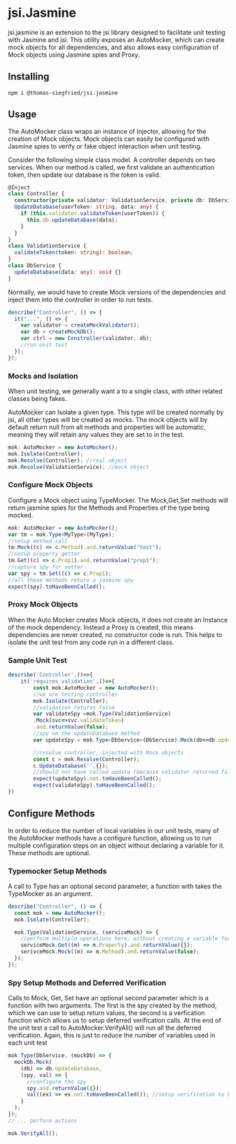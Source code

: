 # jsi.Jasmine

jsi.jasmine is an extension to the jsi library designed to facilitate unit testing with Jasmine and jsi. This utility exposes an AutoMocker, which can create mock objects for all dependencies, and also allows easy configuration of Mock objects using Jasmine spies and Proxy.

## Installing

```shell
npm i @thomas-siegfried/jsi.jasmine
```

## Usage

The AutoMocker class wraps an instance of Injector, allowing for the creation of Mock objects. Mock objects can easily be configured with Jasmine spies to verify or fake object interaction when unit testing.

Consider the following simple class model. A controller depends on two services. When our method is called, we first validate an authentication token, then update our database is the token is valid.

```typescript
@Inject
class Controller {
  constructor(private validator: ValidationService, private db: DbService) {}
  UpdateDatabase(userToken: string, data: any) {
    if (this.validator.validateToken(userToken)) {
      this.db.updateDatabase(data);
    }
  }
}
class ValidationService {
  validateToken(token: string): boolean;
}
class DbService {
  updateDatabase(data: any): void {}
}
```

Normally, we would have to create Mock versions of the dependencies and inject them into the controller in order to run tests.

```typescript
describe("Controller", () => {
  it("...", () => {
    var validator = createMockValidator();
    var db = createMockDb();
    var ctrl = new Constroller(validator, db);
    //run unit test
  });
});
```

### Mocks and Isolation

When unit testing, we generally want a to a single class, with other related classes being fakes.

AutoMocker can Isolate a given type. This type will be created normally by jsi, all other types will be created as mocks. The mock objects will by default return null from all methods and properties will be automatic, meaning they will retain any values they are set to in the test.

```typescript
mok: AutoMocker = new AutoMocker();
mok.Isolate(Controller);
mok.Resolve(Controller); //real object
mok.Resolve(ValidationService); //mock object
```

### Configure Mock Objects

Configure a Mock object using TypeMocker<T>. The Mock,Get,Set methods will return jasmine spies for the Methods and Properties of the type being mocked.

```typescript
mok: AutoMocker = new AutoMocker();
var tm = mok.Type<MyType>(MyType);
//setup method call
tm.Mock((c) => c.Method).and.returnValue("test");
//setup property getter
tm.Get((c) => c.Prop1).and.returnValue("prop1");
//capture spy for setter
var spy = tm.Set((c) => c.Prop1);
//all these methods return a jasmine spy
expect(spy).toHaveBeenCalled();
```

### Proxy Mock Objects

When the Auto Mocker creates Mock objects, it does not create an Instance of the mock dependency. Instead a Proxy is created, this means dependencies are never created, no constructor code is run. This helps to isolate the unit test from any code run in a different class.

### Sample Unit Test

```typescript
describe('Controller',()=>{
    it('requires validation',()=>{
        const mok:AutoMocker = new AutoMocker();
        //we are testing controller
        mok.Isolate(Controller);
        //validation returns false
        var validateSpy =mok.Type(ValidationService)
        .Mock(svc=>svc.validateToken)
        .and.returnValue(false);
        //spy on the updateDatabase method
        var updateSpy = mok.Type<DbService>(DbService).Mock(db=>db.updateDatabase);

        //resolve controller, injected with Mock objects
        const c = mok.Resolve(Controller);
        c.UpdateDatabase('',{});
        //should not have called update (because validator returned false)
        expect(updateSpy).not.toHaveBeenCalled();
        expect(validateSpy).toHaveBeenCalled();
})
```

## Configure Methods

In order to reduce the number of local variables in our unit tests, many of the AutoMocker methods have a configure function, allowing us to run multiple configuration steps on an object without declaring a variable for it. These methods are optional.

### Typemocker Setup Methods

A call to Type has an optional second parameter, a function with takes the TypeMocker<T> as an argument.

```typescript
describe("Controller", () => {
  const mok = new AutoMocker();
  mok.Isolate(Controller);

  mok.Type(ValidationService, (serviceMock) => {
    //perform multiple operations here, without creating a variable for the TypeMocker
    serviceMock.Get((m) => m.Property).and.returnValue({});
    serivceMock.Mock((m) => m.Method).and.returnValue(false);
  });
});
```

### Spy Setup Methods and Deferred Verification

Calls to Mock, Get, Set have an optional second parameter which is a function with two arguments. The first is the spy created by the method, which we can use to setup return values, the second is a verfication function which allows us to setup deferred verification calls. At the end of the unit test a call to AutoMocker.VerifyAll() will run all the deferred verification. Again, this is just to reduce the number of variables used in each unit test

```typescript
mok.Type(DbService, (mockDb) => {
  mockDb.Mock(
    (db) => db.UpdateDatabase,
    (spy, val) => {
      //configure the spy
      spy.and.returnValue({});
      val((ex) => ex.not.toHaveBeenCalled()); //setup verification to be run at the end of the test
    }
  );
});
// ... perform actions

mok.VerifyAll();
```
